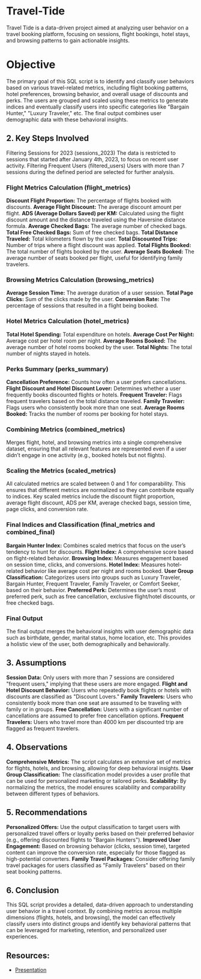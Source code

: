 # Travel-Tide
Travel Tide is a data-driven project aimed at analyzing user behavior on a travel booking platform, focusing on sessions, flight bookings, hotel stays, and browsing patterns to gain actionable insights.  
#  Objective

The primary goal of this SQL script is to identify and classify user behaviors based on various travel-related metrics, including flight booking patterns, hotel preferences, browsing behavior, and overall usage of discounts and perks. The users are grouped and scaled using these metrics to generate indices and eventually classify users into specific categories like "Bargain Hunter," "Luxury Traveler," etc. The final output combines user demographic data with these behavioral insights.

## 2. Key Steps Involved

Filtering Sessions for 2023 (sessions_2023)
The data is restricted to sessions that started after January 4th, 2023, to focus on recent user activity.
Filtering Frequent Users (filtered_users)
Users with more than 7 sessions during the defined period are selected for further analysis.
### Flight Metrics Calculation (flight_metrics)
**Discount Flight Proportion:** The percentage of flights booked with discounts.
**Average Flight Discount:** The average discount amount per flight.
**ADS (Average Dollars Saved) per KM:** Calculated using the flight discount amount and the distance traveled using the Haversine distance formula.
**Average Checked Bags:** The average number of checked bags.
**Total Free Checked Bags:** Sum of free checked bags.
**Total Distance Traveled:** Total kilometers flown by the user.
**Total Discounted Trips:** Number of trips where a flight discount was applied.
**Total Flights Booked:** The total number of flights booked by the user.
**Average Seats Booked:** The average number of seats booked per flight, useful for identifying family travelers.
### Browsing Metrics Calculation (browsing_metrics)
**Average Session Time:** The average duration of a user session.
**Total Page Clicks:** Sum of the clicks made by the user.
**Conversion Rate:** The percentage of sessions that resulted in a flight being booked.
### Hotel Metrics Calculation (hotel_metrics)
**Total Hotel Spending:** Total expenditure on hotels.
**Average Cost Per Night:** Average cost per hotel room per night.
**Average Rooms Booked:** The average number of hotel rooms booked by the user.
**Total Nights:** The total number of nights stayed in hotels.
### Perks Summary (perks_summary)
**Cancellation Preference:** Counts how often a user prefers cancellations.
**Flight Discount and Hotel Discount Lover:** Determines whether a user frequently books discounted flights or hotels.
**Frequent Traveler:** Flags frequent travelers based on the total distance traveled.
**Family Traveler:** Flags users who consistently book more than one seat.
**Average Rooms Booked:** Tracks the number of rooms per booking for hotel stays.
### Combining Metrics (combined_metrics)
Merges flight, hotel, and browsing metrics into a single comprehensive dataset, ensuring that all relevant features are represented even if a user didn’t engage in one activity (e.g., booked hotels but not flights).
### Scaling the Metrics (scaled_metrics)
All calculated metrics are scaled between 0 and 1 for comparability. This ensures that different metrics are normalized so they can contribute equally to indices.
Key scaled metrics include the discount flight proportion, average flight discount, ADS per KM, average checked bags, session time, page clicks, and conversion rate.
### Final Indices and Classification (final_metrics and combined_final)
**Bargain Hunter Index:** Combines scaled metrics that focus on the user’s tendency to hunt for discounts.
**Flight Index:** A comprehensive score based on flight-related behavior.
**Browsing Index:** Measures engagement based on session time, clicks, and conversions.
**Hotel Index:** Measures hotel-related behavior like average cost per night and rooms booked.
**User Group Classification:** Categorizes users into groups such as Luxury Traveler, Bargain Hunter, Frequent Traveler, Family Traveler, or Comfort Seeker, based on their behavior.
**Preferred Perk:** Determines the user’s most preferred perk, such as free cancellation, exclusive flight/hotel discounts, or free checked bags.
### Final Output
The final output merges the behavioral insights with user demographic data such as birthdate, gender, marital status, home location, etc. This provides a holistic view of the user, both demographically and behaviorally.
## 3. Assumptions

**Session Data:** Only users with more than 7 sessions are considered "frequent users," implying that these users are more engaged.
**Flight and Hotel Discount Behavior:** Users who repeatedly book flights or hotels with discounts are classified as "Discount Lovers."
**Family Travelers:** Users who consistently book more than one seat are assumed to be traveling with family or in groups.
**Free Cancellation:** Users with a significant number of cancellations are assumed to prefer free cancellation options.
**Frequent Travelers:** Users who travel more than 4000 km per discounted trip are flagged as frequent travelers.
## 4. Observations

**Comprehensive Metrics:** The script calculates an extensive set of metrics for flights, hotels, and browsing, allowing for deep behavioral insights.
**User Group Classification:** The classification model provides a user profile that can be used for personalized marketing or tailored perks.
**Scalability:** By normalizing the metrics, the model ensures scalability and comparability between different types of behaviors.
## 5. Recommendations

**Personalized Offers:** Use the output classification to target users with personalized travel offers or loyalty perks based on their preferred behavior (e.g., offering discounted flights to "Bargain Hunters").
**Improved User Engagement:** Based on browsing behavior (clicks, session time), targeted content can improve the conversion rate, especially for those flagged as high-potential converters.
**Family Travel Packages:** Consider offering family travel packages for users classified as "Family Travelers" based on their seat booking patterns.
## 6. Conclusion

This SQL script provides a detailed, data-driven approach to understanding user behavior in a travel context. By combining metrics across multiple dimensions (flights, hotels, and browsing), the model can effectively classify users into distinct groups and identify key behavioral patterns that can be leveraged for marketing, retention, and personalized user experiences.

## Resources:
- [Presentation ](https://www.canva.com/design/DAGQAMlsxF8/fxk64LCzDlq4Fh5RV8yg1Q/edit?utm_content=DAGQAMlsxF8&utm_campaign=designshare&utm_medium=link2&utm_source=sharebutton)
